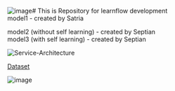 ![image](https://github.com/Nivv16/learnflow/assets/142441929/0b6c5e65-6a1b-4107-9d74-d8b2ce8042a8)# This is Repository for learnflow development <br />
model1 - created by Satria <br />

model2 (without self learning) - created by Septian <br />
model3 (with self learning) - created by Septian <br />
 
 ![Service-Architecture](https://github.com/Nivv16/learnflow/assets/142441929/2ea2c136-c73f-403b-a1cf-1ac98529a3f8)

[Dataset](https://drive.google.com/drive/folders/1egBmZBAzGGWmXihA34IiQuudEz-7n87A?usp=sharing)

![image](https://github.com/Nivv16/learnflow/assets/142441929/111ebefc-25e1-49ba-912f-8b6c243b4173)
